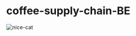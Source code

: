 # coffee-supply-chain-BE
![nice-cat](https://user-images.githubusercontent.com/74308540/193551532-dc1a8941-1c65-4db0-a652-dfc924802738.gif)

